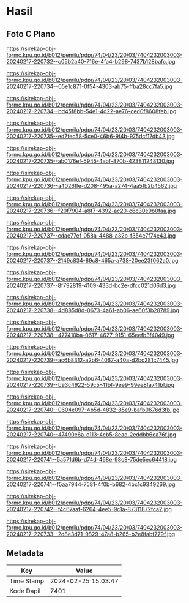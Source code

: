 # Hasil

## Foto C Plano

https://sirekap-obj-formc.kpu.go.id/b012/pemilu/pdpr/74/04/23/20/03/7404232003003-20240217-220732--c05b2a40-716e-4fa4-b298-7437b128bafc.jpg

https://sirekap-obj-formc.kpu.go.id/b012/pemilu/pdpr/74/04/23/20/03/7404232003003-20240217-220734--05e1c871-0f54-4303-ab75-ffba28cc7fa5.jpg

https://sirekap-obj-formc.kpu.go.id/b012/pemilu/pdpr/74/04/23/20/03/7404232003003-20240217-220734--bd45f8bb-54e1-4d22-ae76-ced0f8608feb.jpg

https://sirekap-obj-formc.kpu.go.id/b012/pemilu/pdpr/74/04/23/20/03/7404232003003-20240217-220735--ed7fec58-5ce0-46b6-9f4b-975dcf17db43.jpg

https://sirekap-obj-formc.kpu.go.id/b012/pemilu/pdpr/74/04/23/20/03/7404232003003-20240217-220735--ab0176ef-5945-4abf-870b-423811248130.jpg

https://sirekap-obj-formc.kpu.go.id/b012/pemilu/pdpr/74/04/23/20/03/7404232003003-20240217-220736--a4026ffe-d208-495a-a274-4aa5fb2b4562.jpg

https://sirekap-obj-formc.kpu.go.id/b012/pemilu/pdpr/74/04/23/20/03/7404232003003-20240217-220736--f20f7904-a8f7-4392-ac20-c6c30e9b0faa.jpg

https://sirekap-obj-formc.kpu.go.id/b012/pemilu/pdpr/74/04/23/20/03/7404232003003-20240217-220737--cdae77ef-058a-4488-a32b-f354e7f74e43.jpg

https://sirekap-obj-formc.kpu.go.id/b012/pemilu/pdpr/74/04/23/20/03/7404232003003-20240217-220737--2149c834-89c8-465a-a738-20ee23f062a0.jpg

https://sirekap-obj-formc.kpu.go.id/b012/pemilu/pdpr/74/04/23/20/03/7404232003003-20240217-220737--8f792819-4109-433d-bc2e-dfcc021d06d3.jpg

https://sirekap-obj-formc.kpu.go.id/b012/pemilu/pdpr/74/04/23/20/03/7404232003003-20240217-220738--4d885d8d-0673-4a61-ab06-ae60f3b28789.jpg

https://sirekap-obj-formc.kpu.go.id/b012/pemilu/pdpr/74/04/23/20/03/7404232003003-20240217-220738--477410ba-0617-4627-9151-65eefb3f4049.jpg

https://sirekap-obj-formc.kpu.go.id/b012/pemilu/pdpr/74/04/23/20/03/7404232003003-20240217-220739--ac6b8312-a2b6-4067-a40a-d2bc281c7445.jpg

https://sirekap-obj-formc.kpu.go.id/b012/pemilu/pdpr/74/04/23/20/03/7404232003003-20240217-220739--b93c4922-59c5-41bf-9ee9-99ee8fa741bf.jpg

https://sirekap-obj-formc.kpu.go.id/b012/pemilu/pdpr/74/04/23/20/03/7404232003003-20240217-220740--0604e097-4b5d-4832-85e9-bafb0676d3fb.jpg

https://sirekap-obj-formc.kpu.go.id/b012/pemilu/pdpr/74/04/23/20/03/7404232003003-20240217-220740--47490e6a-c113-4cb5-8eae-2eddbb6ea76f.jpg

https://sirekap-obj-formc.kpu.go.id/b012/pemilu/pdpr/74/04/23/20/03/7404232003003-20240217-220741--5a571d6b-d74d-468e-98c8-75de5ec64418.jpg

https://sirekap-obj-formc.kpu.go.id/b012/pemilu/pdpr/74/04/23/20/03/7404232003003-20240217-220741--f5aa7944-7581-4f0b-b682-4bc1c9349269.jpg

https://sirekap-obj-formc.kpu.go.id/b012/pemilu/pdpr/74/04/23/20/03/7404232003003-20240217-220742--f4c67aaf-6264-4ee5-9c1a-87311872fca2.jpg

https://sirekap-obj-formc.kpu.go.id/b012/pemilu/pdpr/74/04/23/20/03/7404232003003-20240217-220733--2d8e3d71-9829-47a8-b265-b2e8fabf779f.jpg


## Metadata

| Key        | Value               |
| ---------- | ------------------- |
| Time Stamp | 2024-02-25 15:03:47 |
| Kode Dapil | 7401                |



